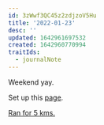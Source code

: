 ```yaml
---
id: 3zWwf3QC45z2zdjzoV5Hu
title: '2022-01-23'
desc: ''
updated: 1642961697532
created: 1642960770994
traitIds:
  - journalNote
---
```


Weekend yay.

Set up this [page](notes.mukeshkharita.com).

[Ran for 5 kms.](https://www.strava.com/activities/6569460379)
